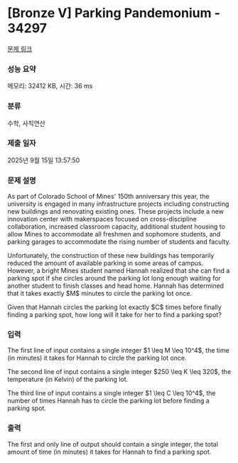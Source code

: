 # [Bronze V] Parking Pandemonium - 34297 

[문제 링크](https://www.acmicpc.net/problem/34297) 

### 성능 요약

메모리: 32412 KB, 시간: 36 ms

### 분류

수학, 사칙연산

### 제출 일자

2025년 9월 15일 13:57:50

### 문제 설명

<p>As part of Colorado School of Mines' 150th anniversary this year, the university is engaged in many infrastructure projects including constructing new buildings and renovating existing ones. These projects include a new innovation center with makerspaces focused on cross-discipline collaboration, increased classroom capacity, additional student housing to allow Mines to accommodate all freshmen and sophomore students, and parking garages to accommodate the rising number of students and faculty.</p>

<p>Unfortunately, the construction of these new buildings has temporarily reduced the amount of available parking in some areas of campus. However, a bright Mines student named Hannah realized that she can find a parking spot if she circles around the parking lot long enough waiting for another student to finish classes and head home. Hannah has determined that it takes exactly $M$ minutes to circle the parking lot once.</p>

<p>Given that Hannah circles the parking lot exactly $C$ times before finally finding a parking spot, how long will it take for her to find a parking spot?</p>

### 입력 

 <p>The first line of input contains a single integer $1 \leq M \leq 10^4$, the time (in minutes) it takes for Hannah to circle the parking lot once.</p>

<p>The second line of input contains a single integer $250 \leq K \leq 320$, the temperature (in Kelvin) of the parking lot.</p>

<p>The third line of input contains a single integer $1 \leq C \leq 10^4$, the number of times Hannah has to circle the parking lot before finding a parking spot.</p>

### 출력 

 <p>The first and only line of output should contain a single integer, the total amount of time (in minutes) it takes for Hannah to find a parking spot.</p>

